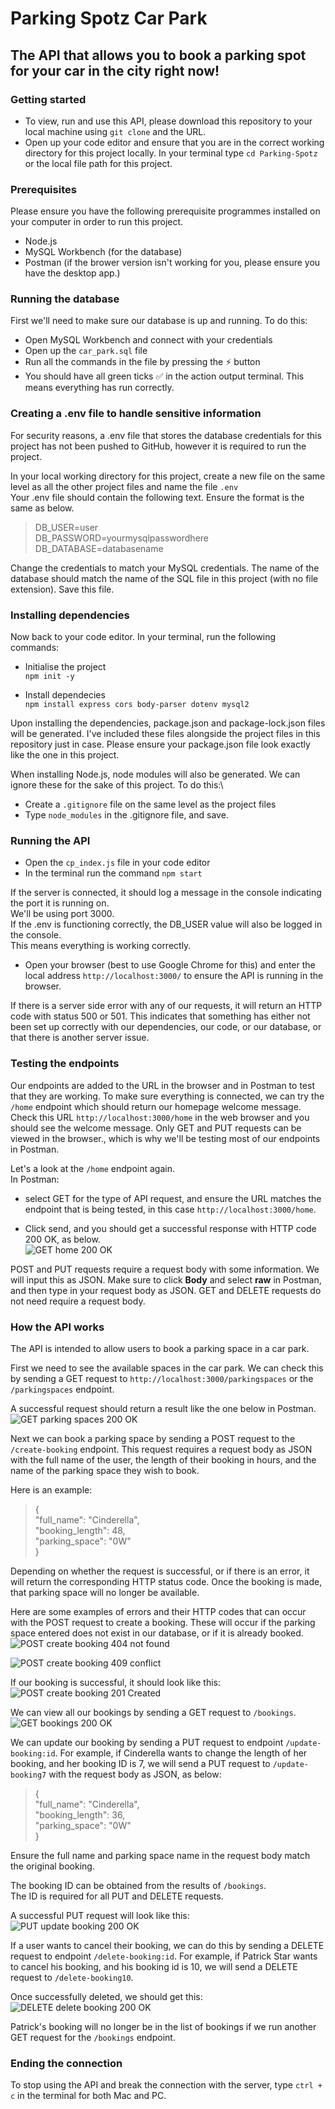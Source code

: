 # Parking Spotz Car Park

## The API that allows you to book a parking spot for your car in the city right now!

### Getting started

- To view, run and use this API, please download this repository to your local machine using `git clone` and the URL.
- Open up your code editor and ensure that you are in the correct working directory for this project locally. In your terminal type `cd Parking-Spotz` or the local file path for this project.

### Prerequisites

Please ensure you have the following prerequisite programmes installed on your computer in order to run this project.

- Node.js
- MySQL Workbench (for the database)
- Postman (if the brower version isn't working for you, please ensure you have the desktop app.)

### Running the database

First we'll need to make sure our database is up and running. To do this:

- Open MySQL Workbench and connect with your credentials
- Open up the `car_park.sql` file
- Run all the commands in the file by pressing the ⚡️ button
- You should have all green ticks ✅ in the action output terminal. This means everything has run correctly.

### Creating a .env file to handle sensitive information

For security reasons, a .env file that stores the database credentials for this project has not been pushed to GitHub, however it is required to run the project. 

In your local working directory for this project, create a new file on the same level as all the other project files and name the file `.env`\
Your .env file should contain the following text. Ensure the format is the same as below.

> DB_USER=user\
> DB_PASSWORD=yourmysqlpasswordhere\
> DB_DATABASE=databasename

Change the credentials to match your MySQL credentials. The name of the database should match the name of the SQL file in this project (with no file extension). Save this file. 

### Installing dependencies

Now back to your code editor. In your terminal, run the following commands:

- Initialise the project\
`npm init -y`

- Install dependecies\
`npm install express cors body-parser dotenv mysql2`

Upon installing the dependencies, package.json and package-lock.json files will be generated. I've included these files alongside the project files in this repository just in case. Please ensure your package.json file look exactly like the one in this project. 

When installing Node.js, node modules will also be generated. We can ignore these for the sake of this project. To do this:\
- Create a `.gitignore` file on the same level as the project files
- Type `node_modules` in the .gitignore file, and save.

### Running the API

- Open the `cp_index.js` file in your code editor
- In the terminal run the command `npm start` 

If the server is connected, it should log a message in the console indicating the port it is running on.   
We'll be using port 3000.  
If the .env is functioning correctly, the DB_USER value will also be logged in the console.\
This means everything is working correctly.

- Open your browser (best to use Google Chrome for this) and enter the local address `http://localhost:3000/` to ensure the API is running in the browser.

If there is a server side error with any of our requests, it will return an HTTP code with status 500 or 501. This indicates that something has either not been set up correctly with our dependencies, our code, or our database, or that there is another server issue.

### Testing the endpoints

Our endpoints are added to the URL in the browser and in Postman to test that they are working. To make sure everything is connected, we can try the `/home` endpoint which should return our homepage welcome message. Check this URL `http://localhost:3000/home` in the web browser and you should see the welcome message. Only GET and PUT requests can be viewed in the browser., which is why we'll be testing most of our endpoints in Postman.

Let's a look at the `/home` endpoint again.\
In Postman:

- select GET for the type of API request, and ensure the URL matches the endpoint that is being tested, in this case `http://localhost:3000/home`. 

- Click send, and you should get a successful response with HTTP code 200 OK, as below.\
![GET home 200 OK](readmeimages/GET-home-200-OK.png)

POST and PUT requests require a request body with some information. We will input this as JSON. Make sure to click **Body** and select **raw** in Postman, and then type in your request body as JSON. GET and DELETE requests do not need require a request body.

### How the API works

The API is intended to allow users to book a parking space in a car park. 

First we need to see the available spaces in the car park. We can check this by sending a GET request to `http://localhost:3000/parkingspaces` or the `/parkingspaces` endpoint.

A successful request should return a result like the one below in Postman.\
![GET parking spaces 200 OK](readmeimages/GET-parkingspaces-200-OK.png)

Next we can book a parking space by sending a POST request to the `/create-booking` endpoint. This request requires a request body as JSON with the full name of the user, the length of their booking in hours, and the name of the parking space they wish to book. 

Here is an example:
> {\
> "full_name": "Cinderella",\
> "booking_length": 48,\
> "parking_space": "0W"\
> }

Depending on whether the request is successful, or if there is an error, it will return the corresponding HTTP status code. Once the booking is made, that parking space will no longer be available.

Here are some examples of errors and their HTTP codes that can occur with the POST request to create a booking. These will occur if the parking space entered does not exist in our database, or if it is already booked.\
![POST create booking 404 not found](readmeimages/POST-create-booking-404-Not-Found.png)

![POST create booking 409 conflict](readmeimages/POST-create-booking-409-Conflict.png)

If our booking is successful, it should look like this:\
![POST create booking 201 Created](readmeimages/POST-create-booking-201-Created.png)

We can view all our bookings by sending a GET request to `/bookings`.\
![GET bookings 200 OK](readmeimages/GET-bookings.png)

We can update our booking by sending a PUT request to endpoint `/update-booking:id`. For example, if Cinderella wants to change the length of her booking, and her booking ID is 7, we will send a PUT request to `/update-booking7` with the request body as JSON, as below:

> {\
> "full_name": "Cinderella",\
> "booking_length": 36,\
> "parking_space": "0W"\
> }

Ensure the full name and parking space name in the request body match the original booking. 

The booking ID can be obtained from the results of `/bookings`.\
The ID is required for all PUT and DELETE requests.

A successful PUT request will look like this:\
![PUT update booking 200 OK](readmeimages/PUT-update-booking-200-OK.png)

If a user wants to cancel their booking, we can do this by sending a DELETE request to endpoint `/delete-booking:id`. For example, if Patrick Star wants to cancel his booking, and his booking id is 10, we will send a DELETE request to `/delete-booking10`.

Once successfully deleted, we should get this:\
![DELETE delete booking 200 OK](readmeimages/DELETE-delete-booking-200-OK.png)

Patrick's booking will no longer be in the list of bookings if we run another GET request for the `/bookings` endpoint.

### Ending the connection

To stop using the API and break the connection with the server, type `ctrl + c` in the terminal for both Mac and PC.
